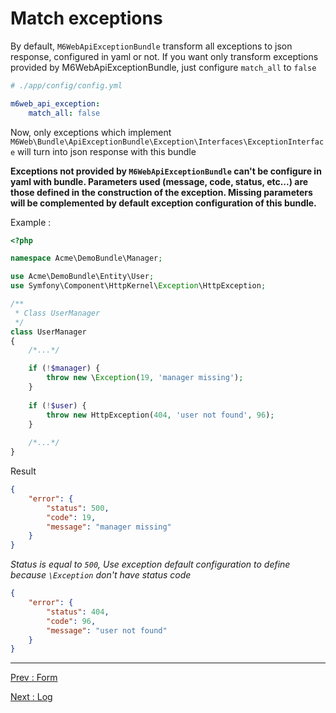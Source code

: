 # Match exceptions

By default, `M6WebApiExceptionBundle` transform all exceptions to json response, configured in yaml or not. If you want only transform exceptions provided by M6WebApiExceptionBundle, just configure `match_all` to `false`
```yaml
# ./app/config/config.yml

m6web_api_exception:
    match_all: false
```

Now, only exceptions which implement `M6Web\Bundle\ApiExceptionBundle\Exception\Interfaces\ExceptionInterface` will turn into json response with this bundle

**Exceptions not provided by `M6WebApiExceptionBundle` can't be configure in yaml with bundle. Parameters used (message, code, status, etc...) are those defined in the construction of the exception. Missing parameters will be complemented by default exception configuration of this bundle.**

Example :

```php
<?php 

namespace Acme\DemoBundle\Manager;

use Acme\DemoBundle\Entity\User;
use Symfony\Component\HttpKernel\Exception\HttpException;

/**
 * Class UserManager
 */
class UserManager
{
    /*...*/

    if (!$manager) {
        throw new \Exception(19, 'manager missing');
    }
    
    if (!$user) {
        throw new HttpException(404, 'user not found', 96);
    }
    
    /*...*/
}
```

Result

```json
{
    "error": {
        "status": 500,
        "code": 19,
        "message": "manager missing"
    }
}
```
*Status is equal to `500`, Use exception default configuration to define because `\Exception` don't have status code*

```json
{
    "error": {
        "status": 404,
        "code": 96,
        "message": "user not found"
    }
}
```

---

[Prev : Form](https://github.com/M6Web/ApiExceptionBundle/blob/master/Resources/doc/form.md)

[Next : Log](https://github.com/M6Web/ApiExceptionBundle/blob/master/Resources/doc/log.md)
